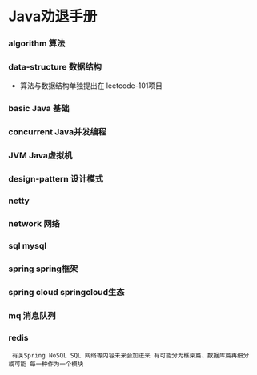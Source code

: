 # Java劝退手册

### algorithm 算法  
### data-structure  数据结构
- 算法与数据结构单独提出在 leetcode-101项目
### basic Java 基础
### concurrent Java并发编程
### JVM Java虚拟机
### design-pattern 设计模式

### netty
### network  网络
### sql  mysql
### spring spring框架
### spring cloud  springcloud生态
### mq 消息队列
### redis 



``` 有关Spring NoSQL SQL 网络等内容未来会加进来 有可能分为框架篇、数据库篇再细分   或可能 每一种作为一个模块```